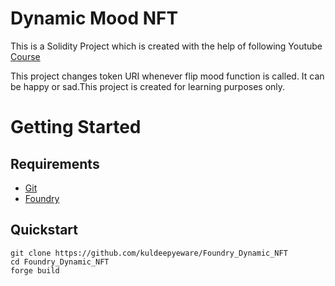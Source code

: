 # Dynamic Mood NFT

This is a Solidity Project which is created with the help of following Youtube [Course](https://youtu.be/sas02qSFZ74)

This project changes token URI whenever flip mood function is called. It can be happy or sad.This project is created for learning purposes only.

# Getting Started

## Requirements

- [Git](https://git-scm.com/book/en/v2/Getting-Started-Installing-Git)
- [Foundry](https://getfoundry.sh/)

## Quickstart

```
git clone https://github.com/kuldeepyeware/Foundry_Dynamic_NFT
cd Foundry_Dynamic_NFT
forge build
```
